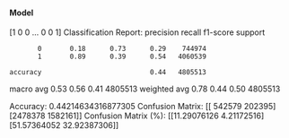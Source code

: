 #### Model
[1 0 0 ... 0 0 1]
Classification Report:
              precision    recall  f1-score   support

           0       0.18      0.73      0.29    744974
           1       0.89      0.39      0.54   4060539

    accuracy                           0.44   4805513
   macro avg       0.53      0.56      0.41   4805513
weighted avg       0.78      0.44      0.50   4805513

Accuracy: 0.44214634316877305
Confusion Matrix:
[[ 542579  202395]
 [2478378 1582161]]
Confusion Matrix (%):
[[11.29076126  4.21172516]
 [51.57364052 32.92387306]]

